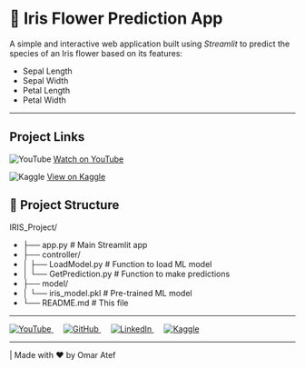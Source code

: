 # 🌸 Iris Flower Prediction App

A simple and interactive web application built using *Streamlit* to predict the species of an Iris flower based on its features:

- Sepal Length
- Sepal Width
- Petal Length
- Petal Width

--- 

## Project Links

<p align="left">
  <img src="https://img.icons8.com/ios-filled/24/fa314a/youtube-play.png" alt="YouTube" />
  <a href="https://youtu.be/AYq4FVWhhqg" target="_blank">Watch on YouTube</a>
</p>

<p align="left">
  <img src="https://img.icons8.com/windows/24/1A73E8/kaggle.png" alt="Kaggle" />
  <a href="https://www.kaggle.com/code/omaratef200/iris-classification-acc-97" target="_blank">View on Kaggle</a>
</p>


## 📁 Project Structure
IRIS_Project/
- ├── app.py                       # Main Streamlit app
- ├── controller/
- │   ├── LoadModel.py             # Function to load ML model
- │   └── GetPrediction.py         # Function to make predictions
- ├── model/
- │   └── iris_model.pkl           # Pre-trained ML model
- └── README.md                    # This file

---
<p align="left">
  <a href="https://youtube.com/@omaratef2278?si=iKuQf9464HLOkKPF" target="_blank">
    <img src="https://img.icons8.com/ios-filled/30/ffffff/youtube-play.png" alt="YouTube"/>
  </a>
  &emsp;
  <a href="https://github.com/o2204" target="_blank">
    <img src="https://img.icons8.com/ios-glyphs/30/ffffff/github.png" alt="GitHub"/>
  </a>
  &emsp;
  <a href="https://www.linkedin.com/in/o2204" target="_blank">
    <img src="https://img.icons8.com/ios-filled/30/ffffff/linkedin.png" alt="LinkedIn"/>
  </a>
  &emsp;
  <a href="https://www.kaggle.com/omaratef200" target="_blank">
    <img src="https://img.icons8.com/windows/30/ffffff/kaggle.png" alt="Kaggle"/>
  </a>
</p>

---

| Made with ❤ by Omar Atef
